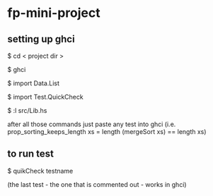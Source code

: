 # fp-mini-project

setting up ghci
---
$ cd < project dir >

$ ghci

$ import Data.List

$ import Test.QuickCheck

$ :l src/Lib.hs

after all those commands just paste any test into ghci (i.e. prop_sorting_keeps_length xs = length (mergeSort xs) == length xs)

to run test
---
$ quikCheck testname

(the last test - the one that is commented out - works in ghci)
